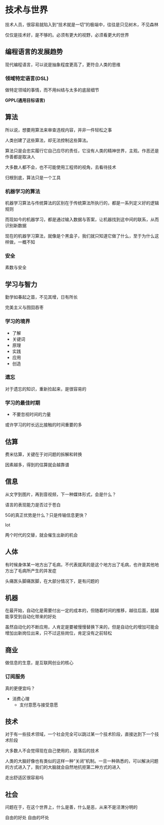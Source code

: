 # 技术与世界

技术人员，很容易就陷入到“技术就是一切”的极端中，往往是只见树木，不见森林

仅仅是技术好，是不够的。必须有更大的视野，必须看更大的世界

## 编程语言的发展趋势

现代编程语言，可以说是抽象程度更高了，更符合人类的思维

### 领域特定语言(DSL)

做特定领域的事情，而不用纠结与太多的底层细节

**GPPL(通用目标语言)**

## 算法

所以说，想要用算法来审查违规内容，并非一件轻松之事

人类创建了这些算法，却无法控制这些算法。

算法只是会忠实履行它自己应尽的责任，它没有人类的精神世界，主观。作恶还是作善都是取决人

大多数人都不会，也不可能使用工程师的视角，去看待技术

归根到底，算法只是一个工具

### 机器学习的算法

机器学习算法与传统算法的区别在于传统算法所执行的，都是一系列定义好的逻辑规则

而现如今的机器学习，都是通过输入数据与答案，让机器找到这中间的联系，从而识别新数据

现在的机器学习算法，就像是个黑盒子，我们就只知道它做了什么，至于为什么这样做，一概不知

### 安全

素数与安全

## 学习与智力

勤学如春起之苗，不见其增，日有所长

完美主义与囫囵吞枣

### 学习的境界

- 了解
- 关键词
- 原理
- 实践
- 应用
- 创造

### 遗忘

对于遗忘的知识，重新捡起来，是很容易的

### 学习的最佳时期

- 不要忽视时间的力量

或许学习的时长远比接触的时间重要的多

## 估算

费米估算，关键在于对问题的拆解和转换

因素越多，得到的估算就会越靠谱

## 信息

从文字到图片，再到音视频，下一种媒体形式，会是什么？

语言的表现能力是否过于苍白

5G的真正优势是什么？只是传输信息更快？

Iot

两个时代的交替，就会催生出新的机会

## 人体

有时候身体某一地方出了毛病，不代表就真的是这个地方出了毛病，也许是其他地方出了毛病所产生的并发症

头痛医头脚痛医脚，在大部分情况下，是有问题的

## 机器

在最开始，自动化是需要付出一定的成本的，但随着时间的推移，越往后面，就越能享受到自动化带来的好处

虽然自动化的不断应用，人肯定是要被慢慢替换下来的，但是自动化的增加可能会增加出新岗位出来，只不过这些岗位，肯定没有之前轻松

## 商业

做信息的生意，是互联网创业的核心

### 订阅服务

真的更便宜吗？

- 消费心理
  - 支付意愿与接受意愿

## 技术

对于有一些技术领域，一个社会完全可以跳过某一个技术阶段，直接达到下一个技术阶段

大多数人不会觉得现在自己使用的，是落后的技术

人类的大脑好像也有类似的这样一种“关闭”机制。一旦一种熟悉的，可以解决问题的方式进入了，我们的大脑就会自然地抗拒第二种方式的进入

走出舒适区很容易吗

## 社会

问题在于，在这个世界上，什么是善，什么是恶，从来不是泾渭分明的

自由的好处 自由的坏处
